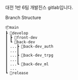 대전 1반 6팀 개발진스 gitlab입니다.

Branch Structure

```
📦main
┣ 📂develop
┃ ┣ 📂front-dev
┃ ┗ 📂back-dev
┃ ...┣ 📂back-dev_auth
┃ ...┃
┃ ...┣ 📂back-dev_trpg
┃ ...┃
┃ ...┗ 📂back-dev_ml
┃ ...
┗ 📂release
```
